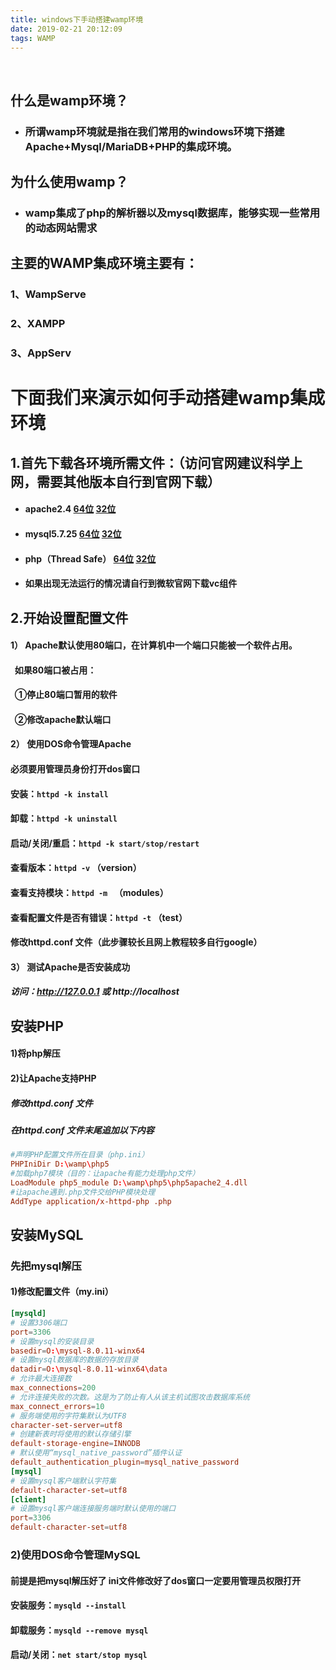 ```yaml
---
title: windows下手动搭建wamp环境
date: 2019-02-21 20:12:09
tags: WAMP
---
```


<br>


## 什么是wamp环境？
- ### 所谓wamp环境就是指在我们常用的windows环境下搭建Apache+Mysql/MariaDB+PHP的集成环境。
## 为什么使用wamp？
- ### wamp集成了php的解析器以及mysql数据库，能够实现一些常用的动态网站需求
## 主要的WAMP集成环境主要有：
### 1、**WampServe** 
### 2、**XAMPP** 
### 3、**AppServ**
# 下面我们来演示如何手动搭建wamp集成环境
## 1.首先下载各环境所需文件：（访问官网建议科学上网，需要其他版本自行到官网下载）
- #### apache2.4 [64位](https://home.apache.org/~steffenal/VC15/binaries/httpd-2.4.38-win64-VC15.zip) [32位](https://home.apache.org/~steffenal/VC15/binaries/httpd-2.4.38-win32-VC15.zip)
- #### mysql5.7.25 [64位](https://dev.mysql.com/get/Downloads/MySQL-5.7/mysql-5.7.25-winx64.zip) [32位](https://dev.mysql.com/get/Downloads/MySQL-5.7/mysql-5.7.25-win32.zip)
- #### php（Thread Safe） [64位](https://windows.php.net/downloads/releases/php-5.6.40-Win32-VC11-x64.zip) [32位](https://windows.php.net/downloads/releases/php-5.6.40-Win32-VC11-x86.zip)
- #### 如果出现无法运行的情况请自行到微软官网下载vc组件 
## 2.开始设置配置文件


#### 1） Apache默认使用80端口，在计算机中一个端口只能被一个软件占用。
####  &nbsp;&nbsp;如果80端口被占用：

#### &nbsp;&nbsp;①停止80端口暂用的软件

#### &nbsp;&nbsp;②修改apache默认端口


#### 2） 使用DOS命令管理Apache
#### 必须要用管理员身份打开dos窗口
#### 安装：`httpd -k install`
#### 卸载：`httpd -k uninstall`
#### 启动/关闭/重启：`httpd -k start/stop/restart`
#### 查看版本：`httpd -v`  	        （version）
#### 查看支持模块：`httpd -m `	 	  （modules）
#### 查看配置文件是否有错误：`httpd -t`  （test）    
#### 修改httpd.conf 文件（此步骤较长且网上教程较多自行google）
#### 3） 测试Apache是否安装成功
##### 访问：http://127.0.0.1   或 http://localhost   

## 安装PHP
#### 1)将php解压
#### 2)让Apache支持PHP
##### 修改httpd.conf 文件
##### 在httpd.conf 文件末尾追加以下内容

``` conf
#声明PHP配置文件所在目录（php.ini）
PHPIniDir D:\wamp\php5
#加载php7模块（目的：让apache有能力处理php文件）
LoadModule php5_module D:\wamp\php5\php5apache2_4.dll
#让apache遇到.php文件交给PHP模块处理
AddType application/x-httpd-php .php
```

## 安装MySQL
### 先把mysql解压

#### 1)修改配置文件（my.ini）

``` conf
[mysqld]
# 设置3306端口
port=3306
# 设置mysql的安装目录
basedir=O:\mysql-8.0.11-winx64
# 设置mysql数据库的数据的存放目录
datadir=O:\mysql-8.0.11-winx64\data
# 允许最大连接数
max_connections=200
# 允许连接失败的次数。这是为了防止有人从该主机试图攻击数据库系统
max_connect_errors=10
# 服务端使用的字符集默认为UTF8
character-set-server=utf8
# 创建新表时将使用的默认存储引擎
default-storage-engine=INNODB
# 默认使用“mysql_native_password”插件认证
default_authentication_plugin=mysql_native_password
[mysql]
# 设置mysql客户端默认字符集
default-character-set=utf8
[client]
# 设置mysql客户端连接服务端时默认使用的端口
port=3306
default-character-set=utf8
```

### 2)使用DOS命令管理MySQL
 #### 前提是把mysql解压好了  ini文件修改好了dos窗口一定要用管理员权限打开
#### 安装服务：`mysqld --install`
#### 卸载服务：`mysqld --remove mysql`
#### 启动/关闭：`net start/stop mysql`





